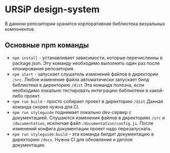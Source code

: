 # URSiP design-system
В данном репозитории хранится корпоративная библиотека визуальных компонентов


## Основные npm команды
* ``npm install`` - устанавливает зависимости, которые перечисленны в package.json. Эту команду необходимо выполнить один раз после клонирования репозитория.
* ``npm start``  - запускает слушатель изменений файлов в директории ``/src``. Любое изменение файла автоматически запускает билд библиотеки в директорию ``/dist`` Эта команда полезна, если необходимо локально тестировать интеграцию библиотеки в какой-либо проект.
* ``npm run build`` - просто собирает проект в директорию ``/dist`` Данная команда скорее нужна для CI.
* ``npm run styleguide`` поднимает локально dev-сервер с документацией. Слушаются изменения файлов в директориях ``/src`` и ``/documentation``, исключая файл ``/documentation/config.js``. После изменений конфига документации проект надо перезапускать.
* ``npm run styleguide:build`` - эта команда билдит документацию в директорию ``/docs``. Нужна CI для обновления и деплоя документации.
